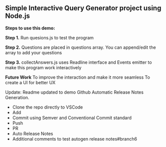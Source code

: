 ## Simple Interactive Query Generator project using Node.js

**Steps to use this demo:**

**Step 1.** Run quesions.js to test the program <node questions.js>

**Step 2.** Questions are placed in questions array. You can append/edit the array to add your questions

**Step 3.** collectAnswers.js uses Readline interface and Events emitter to make this program work interactively
  
**Future Work**
  To improve the interaction and make it more seamless
  To create a UI for better UX
  
  Update:
  Readme updated to demo Github Automatic Release Notes Generation.

  * Clone the repo directly to VSCode
  * Add
  * Commit using Semver and Conventional Commit standard
  * Push
  * PR
  * Auto Release Notes
  * Additional comments to test autogen release notes#branch6